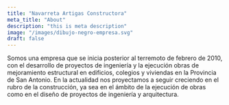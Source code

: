 ```yaml
---
title: "Navarreta Artigas Constructora"
meta_title: "About"
description: "this is meta description"
image: "/images/dibujo-negro-empresa.svg"
draft: false
---
```


Somos una empresa que se inicia posterior al terremoto de febrero de 2010, con el desarrollo de proyectos de ingeniería y la ejecución obras de mejoramiento estructural en edificios, colegios y viviendas en la Provincia de San Antonio. En la actualidad nos proyectamos a seguir creciendo en el rubro de la construcción, ya sea en el ámbito de la ejecución de obras como en el diseño de proyectos de ingeniería y arquitectura.
